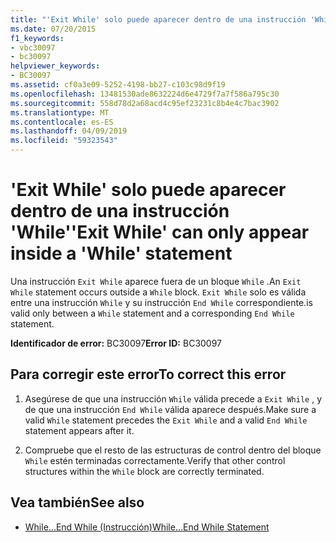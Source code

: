 ```yaml
---
title: "'Exit While' solo puede aparecer dentro de una instrucción 'While'"
ms.date: 07/20/2015
f1_keywords:
- vbc30097
- bc30097
helpviewer_keywords:
- BC30097
ms.assetid: cf0a3e09-5252-4198-bb27-c103c98d9f19
ms.openlocfilehash: 13481530ade8632224d6e4729f7a7f586a795c30
ms.sourcegitcommit: 558d78d2a68acd4c95ef23231c8b4e4c7bac3902
ms.translationtype: MT
ms.contentlocale: es-ES
ms.lasthandoff: 04/09/2019
ms.locfileid: "59323543"
---
```

# <a name="exit-while-can-only-appear-inside-a-while-statement"></a><span data-ttu-id="43b12-102">'Exit While' solo puede aparecer dentro de una instrucción 'While'</span><span class="sxs-lookup"><span data-stu-id="43b12-102">'Exit While' can only appear inside a 'While' statement</span></span>
<span data-ttu-id="43b12-103">Una instrucción `Exit While` aparece fuera de un bloque `While` .</span><span class="sxs-lookup"><span data-stu-id="43b12-103">An `Exit While` statement occurs outside a `While` block.</span></span> `Exit While` <span data-ttu-id="43b12-104">solo es válida entre una instrucción `While` y su instrucción `End While` correspondiente.</span><span class="sxs-lookup"><span data-stu-id="43b12-104">is valid only between a `While` statement and a corresponding `End While` statement.</span></span>  
  
 <span data-ttu-id="43b12-105">**Identificador de error:** BC30097</span><span class="sxs-lookup"><span data-stu-id="43b12-105">**Error ID:** BC30097</span></span>  
  
## <a name="to-correct-this-error"></a><span data-ttu-id="43b12-106">Para corregir este error</span><span class="sxs-lookup"><span data-stu-id="43b12-106">To correct this error</span></span>  
  
1. <span data-ttu-id="43b12-107">Asegúrese de que una instrucción `While` válida precede a `Exit While` , y de que una instrucción `End While` válida aparece después.</span><span class="sxs-lookup"><span data-stu-id="43b12-107">Make sure a valid `While` statement precedes the `Exit While` and a valid `End While` statement appears after it.</span></span>  
  
2. <span data-ttu-id="43b12-108">Compruebe que el resto de las estructuras de control dentro del bloque `While` estén terminadas correctamente.</span><span class="sxs-lookup"><span data-stu-id="43b12-108">Verify that other control structures within the `While` block are correctly terminated.</span></span>  
  
## <a name="see-also"></a><span data-ttu-id="43b12-109">Vea también</span><span class="sxs-lookup"><span data-stu-id="43b12-109">See also</span></span>

- [<span data-ttu-id="43b12-110">While...End While (Instrucción)</span><span class="sxs-lookup"><span data-stu-id="43b12-110">While...End While Statement</span></span>](../../visual-basic/language-reference/statements/while-end-while-statement.md)
